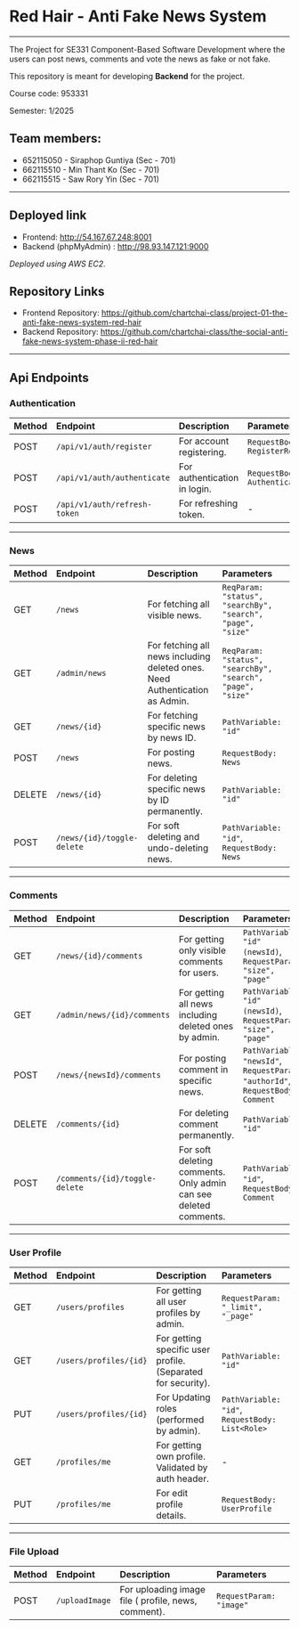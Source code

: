 # Red Hair - Anti Fake News System

---
The Project for SE331 Component-Based Software Development 
where the users can post news, comments and vote the news as fake or not fake.

This repository is meant for developing **Backend** for the project.

Course code: 953331

Semester: 1/2025


## Team members:

- 652115050 - Siraphop Guntiya (Sec - 701)
- 662115510 - Min Thant Ko (Sec - 701)
- 662115515 - Saw Rory Yin (Sec - 701)

---

## Deployed link

- Frontend: http://54.167.67.248:8001
- Backend (phpMyAdmin) : http://98.93.147.121:9000

*Deployed using AWS EC2.*

## Repository Links
- Frontend Repository: https://github.com/chartchai-class/project-01-the-anti-fake-news-system-red-hair
- Backend Repository: https://github.com/chartchai-class/the-social-anti-fake-news-system-phase-ii-red-hair
---

## Api Endpoints


### Authentication

| Method | Endpoint | Description | Parameters |
| :--- | :--- | :--- | :--- |
| POST | `/api/v1/auth/register` | For account registering. | `RequestBody: RegisterRequest` |
| POST | `/api/v1/auth/authenticate` | For authentication in login. | `RequestBody: AuthenticationRequest` |
| POST | `/api/v1/auth/refresh-token` | For refreshing token. | - |

---

### News

| Method | Endpoint | Description | Parameters |
| :--- | :--- | :--- | :--- |
| GET | `/news` | For fetching all visible news. | `ReqParam: "status", "searchBy", "search", "page", "size"` |
| GET | `/admin/news` | For fetching all news including deleted ones. Need Authentication as Admin. | `ReqParam: "status", "searchBy", "search", "page", "size"` |
| GET | `/news/{id}` | For fetching specific news by news ID. | `PathVariable: "id"` |
| POST | `/news` | For posting news. | `RequestBody: News` |
| DELETE | `/news/{id}` | For deleting specific news by ID permanently. | `PathVariable: "id"` |
| POST | `/news/{id}/toggle-delete` | For soft deleting and undo-deleting news. | `PathVariable: "id"`, `RequestBody: News` |

---

### Comments

| Method | Endpoint | Description | Parameters |
| :--- | :--- | :--- | :--- |
| GET | `/news/{id}/comments` | For getting only visible comments for users. | `PathVariable: "id" (newsId)`, `RequestParam: "size", "page"` |
| GET | `/admin/news/{id}/comments` | For getting all news including deleted ones by admin. | `PathVariable: "id" (newsId)`, `RequestParam: "size", "page"` |
| POST | `/news/{newsId}/comments` | For posting comment in specific news. | `PathVariable: "newsId"`, `RequestParam: "authorId"`, `RequestBody: Comment` |
| DELETE | `/comments/{id}` | For deleting comment permanently. | `PathVariable: "id"` |
| POST | `/comments/{id}/toggle-delete` | For soft deleting comments. Only admin can see deleted comments. | `PathVariable: "id"`, `RequestBody: Comment` |

---

### User Profile

| Method | Endpoint | Description | Parameters |
| :--- | :--- | :--- | :--- |
| GET | `/users/profiles` | For getting all user profiles by admin. | `RequestParam: "_limit", "_page"` |
| GET | `/users/profiles/{id}` | For getting specific user profile. (Separated for security). | `PathVariable: "id"` |
| PUT | `/users/profiles/{id}` | For Updating roles (performed by admin). | `PathVariable: "id"`, `RequestBody: List<Role>` |
| GET | `/profiles/me` | For getting own profile. Validated by auth header. | - |
| PUT | `/profiles/me` | For edit profile details. | `RequestBody: UserProfile` |

---

### File Upload

| Method | Endpoint | Description | Parameters |
| :--- | :--- | :--- | :--- |
| POST | `/uploadImage` | For uploading image file ( profile, news, comment). | `RequestParam: "image" ` |
